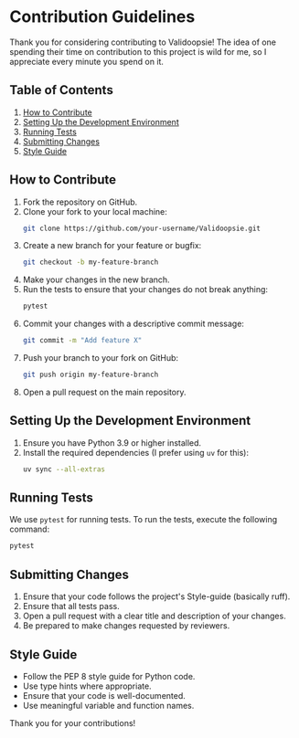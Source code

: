 # Contribution Guidelines

Thank you for considering contributing to Validoopsie! The idea of one spending their time
on contribution to this project is wild for me, so I appreciate every minute you spend on it.

## Table of Contents

1. [How to Contribute](#how-to-contribute)
2. [Setting Up the Development Environment](#setting-up-the-development-environment)
3. [Running Tests](#running-tests)
4. [Submitting Changes](#submitting-changes)
5. [Style Guide](#style-guide)


## How to Contribute

1. Fork the repository on GitHub.
2. Clone your fork to your local machine:
    ```sh
    git clone https://github.com/your-username/Validoopsie.git
    ```
3. Create a new branch for your feature or bugfix:
    ```sh
    git checkout -b my-feature-branch
    ```
4. Make your changes in the new branch.
5. Run the tests to ensure that your changes do not break anything:
    ```sh
    pytest
    ```
6. Commit your changes with a descriptive commit message:
    ```sh
    git commit -m "Add feature X"
    ```
7. Push your branch to your fork on GitHub:
    ```sh
    git push origin my-feature-branch
    ```
8. Open a pull request on the main repository.

## Setting Up the Development Environment

1. Ensure you have Python 3.9 or higher installed.
2. Install the required dependencies (I prefer using `uv` for this):
    ```sh
    uv sync --all-extras
    ```

## Running Tests

We use `pytest` for running tests. To run the tests, execute the following command:
```sh
pytest
```


## Submitting Changes

1. Ensure that your code follows the project's Style-guide (basically ruff).
2. Ensure that all tests pass.
3. Open a pull request with a clear title and description of your changes.
4. Be prepared to make changes requested by reviewers.

## Style Guide

- Follow the PEP 8 style guide for Python code.
- Use type hints where appropriate.
- Ensure that your code is well-documented.
- Use meaningful variable and function names.

Thank you for your contributions!
